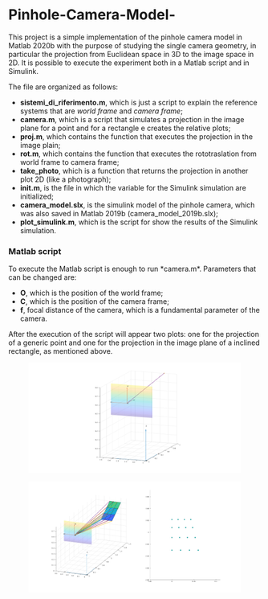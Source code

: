 # Pinhole-Camera-Model-

This project is a simple implementation of the pinhole camera model in Matlab 2020b with the purpose of studying the single camera geometry, in particular the projection from Euclidean space in 3D to the image space in 2D. It is possible to execute the experiment both in a Matlab script and in Simulink.

The file are organized as follows:

- **sistemi_di_riferimento.m**, which is just a script to explain the reference systems that are *world frame* and *camera frame*;
- **camera.m**, which is a script that simulates a projection in the image plane for a point and for a rectangle e creates the relative plots;
- **proj.m**, which contains the function that executes the projection in the image plain;
- **rot.m**, which contains the function that executes the rototraslation from world frame to camera frame;
- **take_photo**, which is a function that returns the projection in another plot 2D (like a photograph);
- **init.m**, is the file in which the variable for the Simulink simulation are initialized;
- **camera_model.slx**, is the simulink model of the pinhole camera, which was also saved in Matlab 2019b (camera_model_2019b.slx);
- **plot_simulink.m**, which is the script for show the results of the Simulink simulation.


<h3>Matlab script</h3>
To execute the Matlab script is enough to run *camera.m*. Parameters that can be changed are:

- **O**, which is the position of the world frame;
- **C**, which is the position of the camera frame;
- **f**, focal distance of the camera, which is a fundamental parameter of the camera.

After the execution of the script will appear two plots: one for the projection of a generic point and one for the projection in the image plane of a inclined rectangle, as mentioned above.

<figure class="image">
  <img src="pictures/point_projection.png" width="560">
  <figcaption></figcaption>
</figure>

<figure class="image">
  <img src="pictures/rectangle_projection.png" width="560">
  <figcaption></figcaption>
</figure>
